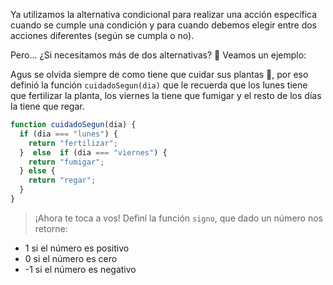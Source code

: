Ya utilizamos la alternativa condicional para realizar una acción específica cuando se cumple una condición y para cuando debemos elegir entre dos acciones diferentes (según se cumpla o no).

Pero... ¿Si necesitamos más de dos alternativas? :thinking:
Veamos un ejemplo:

Agus se olvida siempre de como tiene que cuidar sus plantas :seedling:, por eso definió la función `cuidadoSegun(dia)` que le recuerda que los lunes tiene que fertilizar la planta, los viernes la tiene que fumigar y el resto de los días la tiene que regar.

``` javascript
function cuidadoSegun(dia) {
  if (dia === "lunes") {
    return "fertilizar";
  }  else  if (dia === "viernes") {
    return "fumigar";
  } else {
    return "regar";
  } 
}
```

> ¡Ahora te toca a vos! Definí la función `signo`, que dado un número nos retorne:
> 
* 1 si el número es positivo
* 0 si el número es cero
* -1 si el número es negativo